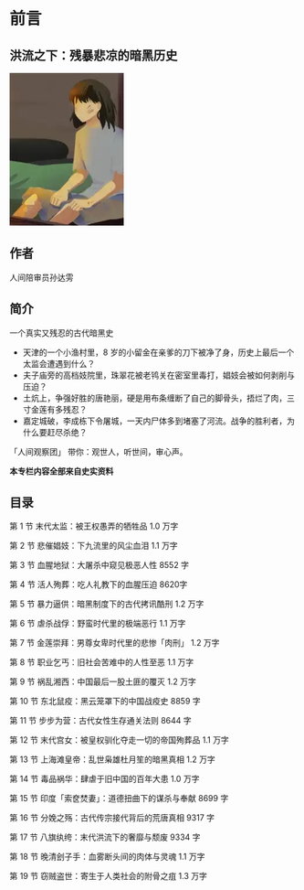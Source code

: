 # 前言

## 洪流之下：残暴悲凉的暗黑历史

![1678260037330](image/c00_00/1678260037330.png)

## 作者

人间陪审员孙达雱

## 简介

一个真实又残忍的古代暗黑史

* 天津的一个小渔村里，8 岁的小留金在亲爹的刀下被净了身，历史上最后一个太监会遭遇到什么？
* 夫子庙旁的高档妓院里，珠翠花被老鸨关在密室里毒打，娼妓会被如何剥削与压迫？
* 土炕上，争强好胜的唐艳丽，硬是用布条缠断了自己的脚骨头，捂烂了肉，三寸金莲有多残忍？
* 嘉定城破，李成栋下令屠城，一天内尸体多到堵塞了河流。战争的胜利者，为什么要赶尽杀绝？

「人间观察团」 带你：观世人，听世间，审心声。

**本专栏内容全部来自史实资料**

## 目录

第 1 节 末代太监：被王权愚弄的牺牲品  1.0 万字

第 2 节 悲催娼妓：下九流里的风尘血泪  1.1 万字

第 3 节 血腥地狱：大屠杀中窥见极恶人性  8552 字

第 4 节 活人殉葬：吃人礼教下的血腥压迫  8620字

第 5 节 暴力逼供：暗黑制度下的古代拷讯酷刑  1.2 万字

第 6 节 虐杀战俘：野蛮时代里的极端恶行  1.1 万字

第 7 节 金莲崇拜：男尊女卑时代里的悲惨「肉刑」  1.2 万字

第 8 节 职业乞丐：旧社会苦难中的人性至恶  1.1 万字

第 9 节 祸乱湘西：中国最后一股土匪的覆灭  1.2 万字

第 10 节 东北鼠疫：黑云笼罩下的中国战疫史  8859 字

第 11 节 步步为营：古代女性生存通关法则  8644 字

第 12 节 末代宫女：被皇权驯化夺走一切的帝国殉葬品  1.1 万字

第 13 节 上海滩皇帝：乱世枭雄杜月笙的暗黑真相  1.2 万字

第 14 节 毒品祸华：肆虐于旧中国的百年大患  1.0 万字

第 15 节 印度「索奁焚妻」：道德扭曲下的谋杀与奉献  8699 字

第 16 节 分娩之殇：古代传宗接代背后的荒唐真相  9317 字

第 17 节 八旗纨绔：末代洪流下的奢靡与颓废  9334 字

第 18 节 晚清刽子手：血雾断头间的肉体与灵魂  1.1 万字

第 19 节 窃贼盗世：寄生于人类社会的附骨之疽  1.3 万字
